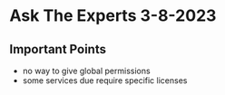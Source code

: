 # Ask The Experts 3-8-2023

## Important Points

- no way to give global permissions
- some services due require specific licenses
